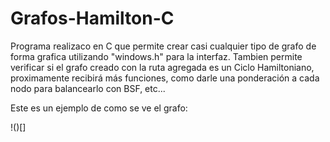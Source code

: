 # Grafos-Hamilton-C
Programa realizaco en C que permite crear casi cualquier tipo de grafo de forma grafica utilizando "windows.h" para la interfaz. 
Tambien permite verificar si el grafo creado con la ruta agregada es un Ciclo Hamiltoniano, proximamente recibirá más funciones, como darle una ponderación
a cada nodo para balancearlo con BSF, etc...

Este es un ejemplo de como se ve el grafo:

!()[]
